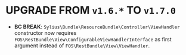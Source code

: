 # UPGRADE FROM `v1.6.*` TO `v1.7.0`

* **BC BREAK**: `Sylius\Bundle\ResourceBundle\Controller\ViewHandler` constructor now requires `FOS\RestBundle\View\ConfigurableViewHandlerInterface` as first argument instead of 
    `FOS\RestBundle\View\ViewHandler`.
